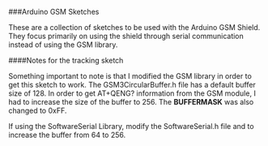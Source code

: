 ###Arduino GSM Sketches

These are a collection of sketches to be used with the Arduino GSM Shield.  They focus primarily on using the shield through serial communication instead of using the GSM library.  

####Notes for the tracking sketch

Something important to note is that I modified the GSM library in order to get this sketch to work.  The GSM3CircularBuffer.h file has a default buffer size of 128.  In order to get AT+QENG? information from the GSM module, I had to increase the size of the buffer to 256.  The __BUFFERMASK__ was also changed to 0xFF.

If using the SoftwareSerial Library, modify the SoftwareSerial.h file and to increase the buffer from 64 to 256.

